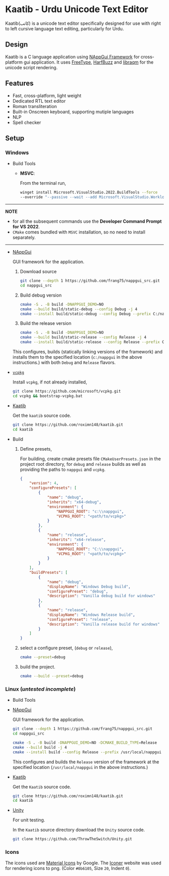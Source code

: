 # Kaatib - Urdu Unicode Text Editor

Kaatib(کاتب) is a unicode text editor specifically designed for use with
right to left cursive language text editing, particularly for Urdu.

## Design
Kaatib is a C language application using
[NAppGui Framework](https://nappgui.com/)
for cross-platform gui application. It uses
[FreeType](https://freetype.org/),
[HarfBuzz](https://github.com/harfbuzz/harfbuzz) and
[libraqm](https://github.com/HOST-Oman/libraqm)
for the unicode script rendering.

## Features
* Fast, cross-platform, light weight
* Dedicated RTL text editor
* Roman transliteration
* Built-in Onscreen keyboard, supporting mutiple languages
* NLP
* Spell checker

## Setup
### Windows
* Build Tools
  * **MSVC**:  

    From the terminal run,
    ```sh
    winget install Microsoft.VisualStudio.2022.BuildTools --force
    --override "--passive --wait --add Microsoft.VisualStudio.Workload.VCTools;includeRecommended"
    ```
--------------------------------------------------------------------------------
**NOTE**

* for all the subsequent commands use the **Developer Command Prompt for VS 2022**.
* `CMake` comes bundled with `MSVC` installation, so no need to install separately.

--------------------------------------------------------------------------------

* [NAppGui](https://nappgui.com/en/guide/build.html)

    GUI framework for the application.

    1. Download source
        ```sh
        git clone --depth 1 https://github.com/frang75/nappgui_src.git
        cd nappgui_src
        ```

    2. Build debug version
        ```sh
        cmake -S . -B build -DNAPPGUI_DEMO=NO
        cmake --build build/static-debug --config Debug -j 4
        cmake --install build/static-debug --config Debug --prefix C:/nappgui/static-debug
        ```

    3. Build the release version
        ```sh
        cmake -S . -B build -DNAPPGUI_DEMO=NO
        cmake --build build/static-release --config Release -j 4
        cmake --install build/static-release --config Release --prefix C:/nappgui/static-release
        ```

    This configures, builds (statically linking versions of the framework) and installs them to the specified location (`c:/nappgui` in the above instructions.) with both `Debug` and `Release` flavors.

* [`vcpkg`](https://vcpkg.io/)

    Install `vcpkg`, if not already installed,
    ```sh
    git clone https://github.com/microsoft/vcpkg.git
    cd vcpkg && bootstrap-vcpkg.bat
    ```

* [Kaatib](https://github.com/roximn148/kaatib)
    
    Get the `kaatib` source code.
    ```sh
    git clone https://github.com/roximn148/kaatib.git
    cd kaatib
    ```

* Build

    1. Define presets,
   
        For building, create cmake presets file `CMakeUserPresets.json` in the project root directory, for `debug` and `release` builds as well as providing the paths to `nappgui` and `vcpkg`.
        ```json
        {
            "version": 4,
            "configurePresets": [
                {
                    "name": "debug",
                    "inherits": "x64-debug",
                    "environment": {
                        "NAPPGUI_ROOT": "c:\\nappgui",
                        "VCPKG_ROOT": "<path/to/vcpkg>"
                    }
                },
                {
                    "name": "release",
                    "inherits": "x64-release",
                    "environment": {
                        "NAPPGUI_ROOT": "C:\\nappgui",
                        "VCPKG_ROOT": "<path/to/vcpkg>"
                    }
                }
            ],
            "buildPresets": [
                {
                    "name": "debug",
                    "displayName": "Windows Debug build",
                    "configurePreset": "debug",
                    "description": "Vanilla debug build for windows"
                },
                {
                    "name": "release",
                    "displayName": "Windows Release build",
                    "configurePreset": "release",
                    "description": "Vanilla release build for windows"
                }
            ]
        }
        ```

    2. select a configure preset, (`debug` or `release`),

        ```sh
        cmake --preset=debug
        ```
    
    3. build the project.

        ```sh
        cmake --build --preset=debug
        ```

### Linux (_untested incomplete_)
* Build Tools

* [NAppGui](https://nappgui.com/en/guide/build.html)

    GUI framework for the application.

    ```sh
    git clone --depth 1 https://github.com/frang75/nappgui_src.git
    cd nappgui_src

    cmake -S . -B build -DNAPPGUI_DEMO=NO -DCMAKE_BUILD_TYPE=Release
    cmake --build build -j 4
    cmake --install build --config Release --prefix /usr/local/nappgui
    ```

    This configures and builds the `Release` version of the framework at the specified location (`/usr/local/nappgui` in the above instructions.)

* [Kaatib](https://github.com/roximn148/kaatib)
    
    Get the `Kaatib` source code.
    ```sh
    git clone https://github.com/roximn148/kaatib.git
    cd kaatib
    ```

* [Unity](https://github.com/ThrowTheSwitch/Unity)

    For unit testing.
    
    In the `Kaatib` source directory download the `Unity` source code.

    ```sh
    git clone https://github.com/ThrowTheSwitch/Unity.git
    ```


### Icons
The icons used are [Material Icons](https://fonts.google.com/icons) by Google.
The [Iconer](https://iconer.app/material/) website was used for rendering icons
to png. (Color `#0b6105`, Size `20`, Indent `0`).
